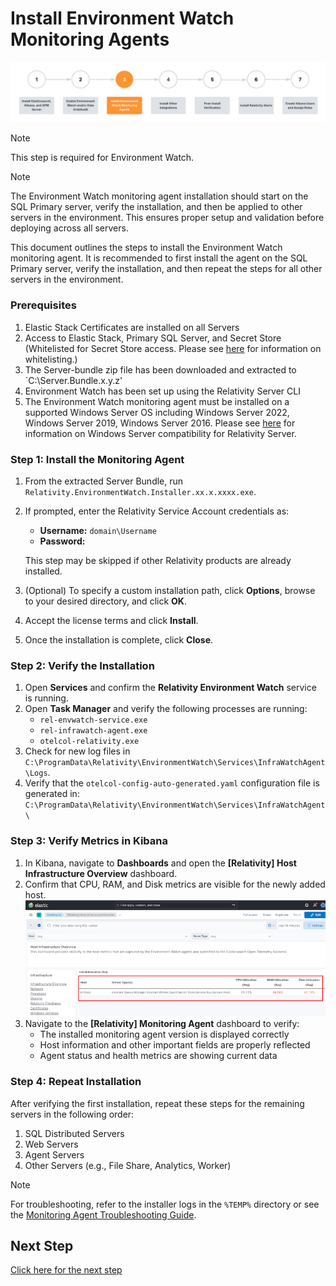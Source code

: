 # Install Environment Watch Monitoring Agents

![Setup Stage](../resources/stage_environmentwatch.png)

> [!NOTE]
> This step is required for Environment Watch.

> [!NOTE]
> The Environment Watch monitoring agent installation should start on the SQL Primary server, verify the installation, and then be applied to other servers in the environment. This ensures proper setup and validation before deploying across all servers.

This document outlines the steps to install the Environment Watch monitoring agent. It is recommended to first install the agent on the SQL Primary server, verify the installation, and then repeat the steps for all other servers in the environment.

### Prerequisites

1. Elastic Stack Certificates are installed on all Servers
2. Access to Elastic Stack, Primary SQL Server, and Secret Store (Whitelisted for     Secret Store access. Please see [here](https://help.relativity.com/Server2024/Content/System_Guides/Secret_Store/Secret_Store.htm#Configuringclients) for information on whitelisting.)
3. The Server-bundle zip file has been downloaded and extracted to `C:\Server.Bundle.x.y.z'
4. Environment Watch has been set up using the Relativity Server CLI 
5. The Environment Watch monitoring agent must be installed on a supported Windows Server OS including Windows Server 2022, Windows Server 2019, Windows Server 2016. Please see [here](https://help.relativity.com/Server2024/Content/Installing_and_Upgrading/System_requirements/Compatibility_matrix.htm#Relativitysystemrequirementsmatrix) for information on Windows Server compatibility for Relativity Server.


### Step 1: Install the Monitoring Agent

1.  From the extracted Server Bundle, run `Relativity.EnvironmentWatch.Installer.xx.x.xxxx.exe`.
2.  If prompted, enter the Relativity Service Account credentials as:
    - **Username:** `domain\Username`
    - **Password:** <password>
    
    This step may be skipped if other Relativity products are already installed.
3.  (Optional) To specify a custom installation path, click **Options**, browse to your desired directory, and click **OK**.
4.  Accept the license terms and click **Install**.
5.  Once the installation is complete, click **Close**.

### Step 2: Verify the Installation

1.  Open **Services** and confirm the **Relativity Environment Watch** service is running.
2.  Open **Task Manager** and verify the following processes are running:
    *   `rel-envwatch-service.exe`
    *   `rel-infrawatch-agent.exe`
    *   `otelcol-relativity.exe`
3.  Check for new log files in `C:\ProgramData\Relativity\EnvironmentWatch\Services\InfraWatchAgent\Logs`.
4.  Verify that the `otelcol-config-auto-generated.yaml` configuration file is generated in:
    `C:\ProgramData\Relativity\EnvironmentWatch\Services\InfraWatchAgent\`

### Step 3: Verify Metrics in Kibana

1.  In Kibana, navigate to **Dashboards** and open the **[Relativity] Host Infrastructure Overview** dashboard.
2.  Confirm that CPU, RAM, and Disk metrics are visible for the newly added host.
    ![Host metrics visible in Kibana](../resources/Installer_hostmetric.png)
3.  Navigate to the **[Relativity] Monitoring Agent** dashboard to verify:
    - The installed monitoring agent version is displayed correctly
    - Host information and other important fields are properly reflected
    - Agent status and health metrics are showing current data

### Step 4: Repeat Installation

After verifying the first installation, repeat these steps for the remaining servers in the following order:
1.  SQL Distributed Servers
2.  Web Servers
3.  Agent Servers
4.  Other Servers (e.g., File Share, Analytics, Worker)

> [!NOTE]
> For troubleshooting, refer to the installer logs in the `%TEMP%` directory or see the [Monitoring Agent Troubleshooting Guide](troubleshooting/monitoring-agent-and-otel-collector.md).

## Next Step
[Click here for the next step](environment_watch_install_other_integrations.md)